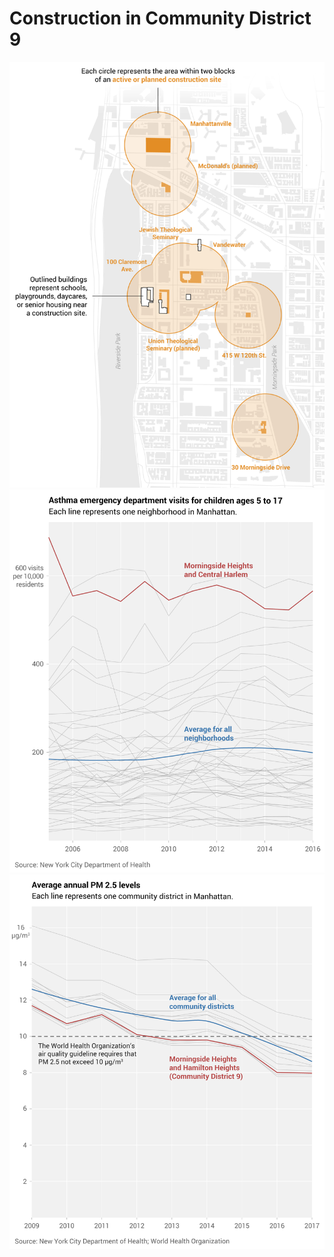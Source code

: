 # Construction in Community District 9

![alt text](construction-map.png)
![alt text](ed-visits.png)
![alt text](avg-pm.png)
